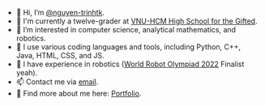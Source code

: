 - 👋 Hi, I’m [@nguyen-trinhtk](https://github.com/nguyen-trinhtk).
- 🏫 I'm currently a twelve-grader at [VNU-HCM High School for the Gifted](https://ptnk.edu.vn).
- 👀 I’m interested in computer science, analytical mathematics, and robotics.
- 🌱 I use various coding languages and tools, including Python, C++, Java, HTML, CSS, and JS.
- 🤖 I have experience in robotics ([World Robot Olympiad 2022](https://wro-association.org) Finalist yeah).
- 📫 Contact me via [email](khanhnguyentrinhthi@gmail.com).
- 🐨 Find more about me here: [Portfolio](https://nguyen-trinhtk.github.io).
